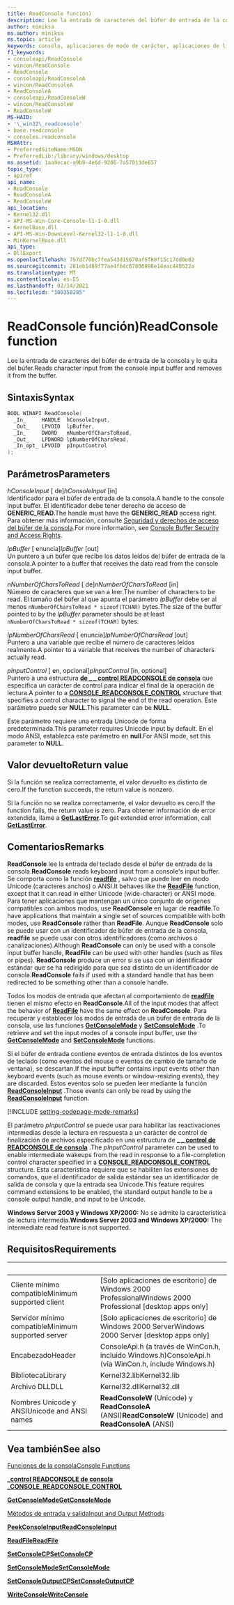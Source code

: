 ```yaml
---
title: ReadConsole función)
description: Lee la entrada de caracteres del búfer de entrada de la consola y lo quita del búfer.
author: miniksa
ms.author: miniksa
ms.topic: article
keywords: consola, aplicaciones de modo de carácter, aplicaciones de línea de comandos, aplicaciones de terminal, API de consola
f1_keywords:
- consoleapi/ReadConsole
- wincon/ReadConsole
- ReadConsole
- consoleapi/ReadConsoleA
- wincon/ReadConsoleA
- ReadConsoleA
- consoleapi/ReadConsoleW
- wincon/ReadConsoleW
- ReadConsoleW
MS-HAID:
- '\_win32\_readconsole'
- base.readconsole
- consoles.readconsole
MSHAttr:
- PreferredSiteName:MSDN
- PreferredLib:/library/windows/desktop
ms.assetid: 1aa9ecac-a9b9-4e6d-9206-7a57013de657
topic_type:
- apiref
api_name:
- ReadConsole
- ReadConsoleA
- ReadConsoleW
api_location:
- Kernel32.dll
- API-MS-Win-Core-Console-l1-1-0.dll
- KernelBase.dll
- API-MS-Win-DownLevel-Kernel32-l1-1-0.dll
- MinKernelBase.dll
api_type:
- DllExport
ms.openlocfilehash: 757d770bc7fea543d15678af5f80f15c17dd0e82
ms.sourcegitcommit: 281eb1469f77ae4fb4c67806898e14eac440522a
ms.translationtype: MT
ms.contentlocale: es-ES
ms.lasthandoff: 02/14/2021
ms.locfileid: "100358285"
---
```

# <a name="readconsole-function"></a><span data-ttu-id="bd666-104">ReadConsole función)</span><span class="sxs-lookup"><span data-stu-id="bd666-104">ReadConsole function</span></span>

<span data-ttu-id="bd666-105">Lee la entrada de caracteres del búfer de entrada de la consola y lo quita del búfer.</span><span class="sxs-lookup"><span data-stu-id="bd666-105">Reads character input from the console input buffer and removes it from the buffer.</span></span>

## <a name="syntax"></a><span data-ttu-id="bd666-106">Sintaxis</span><span class="sxs-lookup"><span data-stu-id="bd666-106">Syntax</span></span>

```C
BOOL WINAPI ReadConsole(
  _In_     HANDLE  hConsoleInput,
  _Out_    LPVOID  lpBuffer,
  _In_     DWORD   nNumberOfCharsToRead,
  _Out_    LPDWORD lpNumberOfCharsRead,
  _In_opt_ LPVOID  pInputControl
);
```

## <a name="parameters"></a><span data-ttu-id="bd666-107">Parámetros</span><span class="sxs-lookup"><span data-stu-id="bd666-107">Parameters</span></span>

<span data-ttu-id="bd666-108">*hConsoleInput* \[ de\]</span><span class="sxs-lookup"><span data-stu-id="bd666-108">*hConsoleInput* \[in\]</span></span>  
<span data-ttu-id="bd666-109">Identificador para el búfer de entrada de la consola.</span><span class="sxs-lookup"><span data-stu-id="bd666-109">A handle to the console input buffer.</span></span> <span data-ttu-id="bd666-110">El identificador debe tener derecho de acceso de **GENERIC\_READ**.</span><span class="sxs-lookup"><span data-stu-id="bd666-110">The handle must have the **GENERIC\_READ** access right.</span></span> <span data-ttu-id="bd666-111">Para obtener más información, consulte [Seguridad y derechos de acceso del búfer de la consola](console-buffer-security-and-access-rights.md).</span><span class="sxs-lookup"><span data-stu-id="bd666-111">For more information, see [Console Buffer Security and Access Rights](console-buffer-security-and-access-rights.md).</span></span>

<span data-ttu-id="bd666-112">*lpBuffer* \[ enuncia\]</span><span class="sxs-lookup"><span data-stu-id="bd666-112">*lpBuffer* \[out\]</span></span>  
<span data-ttu-id="bd666-113">Un puntero a un búfer que recibe los datos leídos del búfer de entrada de la consola.</span><span class="sxs-lookup"><span data-stu-id="bd666-113">A pointer to a buffer that receives the data read from the console input buffer.</span></span>

<span data-ttu-id="bd666-114">*nNumberOfCharsToRead* \[ de\]</span><span class="sxs-lookup"><span data-stu-id="bd666-114">*nNumberOfCharsToRead* \[in\]</span></span>  
<span data-ttu-id="bd666-115">Número de caracteres que se van a leer.</span><span class="sxs-lookup"><span data-stu-id="bd666-115">The number of characters to be read.</span></span> <span data-ttu-id="bd666-116">El tamaño del búfer al que apunta el parámetro *lpBuffer* debe ser al menos `nNumberOfCharsToRead * sizeof(TCHAR)` bytes.</span><span class="sxs-lookup"><span data-stu-id="bd666-116">The size of the buffer pointed to by the *lpBuffer* parameter should be at least `nNumberOfCharsToRead * sizeof(TCHAR)` bytes.</span></span>

<span data-ttu-id="bd666-117">*lpNumberOfCharsRead* \[ enuncia\]</span><span class="sxs-lookup"><span data-stu-id="bd666-117">*lpNumberOfCharsRead* \[out\]</span></span>  
<span data-ttu-id="bd666-118">Puntero a una variable que recibe el número de caracteres leídos realmente.</span><span class="sxs-lookup"><span data-stu-id="bd666-118">A pointer to a variable that receives the number of characters actually read.</span></span>

<span data-ttu-id="bd666-119">*pInputControl* \[ en, opcional\]</span><span class="sxs-lookup"><span data-stu-id="bd666-119">*pInputControl* \[in, optional\]</span></span>  
<span data-ttu-id="bd666-120">Puntero a una estructura [**de \_ \_ control READCONSOLE de consola**](console-readconsole-control.md) que especifica un carácter de control para indicar el final de la operación de lectura.</span><span class="sxs-lookup"><span data-stu-id="bd666-120">A pointer to a [**CONSOLE\_READCONSOLE\_CONTROL**](console-readconsole-control.md) structure that specifies a control character to signal the end of the read operation.</span></span> <span data-ttu-id="bd666-121">Este parámetro puede ser **NULL**.</span><span class="sxs-lookup"><span data-stu-id="bd666-121">This parameter can be **NULL**.</span></span>

<span data-ttu-id="bd666-122">Este parámetro requiere una entrada Unicode de forma predeterminada.</span><span class="sxs-lookup"><span data-stu-id="bd666-122">This parameter requires Unicode input by default.</span></span> <span data-ttu-id="bd666-123">En el modo ANSI, establezca este parámetro en **null**.</span><span class="sxs-lookup"><span data-stu-id="bd666-123">For ANSI mode, set this parameter to **NULL**.</span></span>

## <a name="return-value"></a><span data-ttu-id="bd666-124">Valor devuelto</span><span class="sxs-lookup"><span data-stu-id="bd666-124">Return value</span></span>

<span data-ttu-id="bd666-125">Si la función se realiza correctamente, el valor devuelto es distinto de cero.</span><span class="sxs-lookup"><span data-stu-id="bd666-125">If the function succeeds, the return value is nonzero.</span></span>

<span data-ttu-id="bd666-126">Si la función no se realiza correctamente, el valor devuelto es cero.</span><span class="sxs-lookup"><span data-stu-id="bd666-126">If the function fails, the return value is zero.</span></span> <span data-ttu-id="bd666-127">Para obtener información de error extendida, llame a [**GetLastError**](/windows/win32/api/errhandlingapi/nf-errhandlingapi-getlasterror).</span><span class="sxs-lookup"><span data-stu-id="bd666-127">To get extended error information, call [**GetLastError**](/windows/win32/api/errhandlingapi/nf-errhandlingapi-getlasterror).</span></span>

## <a name="remarks"></a><span data-ttu-id="bd666-128">Comentarios</span><span class="sxs-lookup"><span data-stu-id="bd666-128">Remarks</span></span>

<span data-ttu-id="bd666-129">**ReadConsole** lee la entrada del teclado desde el búfer de entrada de la consola.</span><span class="sxs-lookup"><span data-stu-id="bd666-129">**ReadConsole** reads keyboard input from a console's input buffer.</span></span> <span data-ttu-id="bd666-130">Se comporta como la función [**readfile**](/windows/win32/api/fileapi/nf-fileapi-readfile) , salvo que puede leer en modo Unicode (caracteres anchos) o ANSI.</span><span class="sxs-lookup"><span data-stu-id="bd666-130">It behaves like the [**ReadFile**](/windows/win32/api/fileapi/nf-fileapi-readfile) function, except that it can read in either Unicode (wide-character) or ANSI mode.</span></span> <span data-ttu-id="bd666-131">Para tener aplicaciones que mantengan un único conjunto de orígenes compatibles con ambos modos, use **ReadConsole** en lugar de **readfile**.</span><span class="sxs-lookup"><span data-stu-id="bd666-131">To have applications that maintain a single set of sources compatible with both modes, use **ReadConsole** rather than **ReadFile**.</span></span> <span data-ttu-id="bd666-132">Aunque **ReadConsole** solo se puede usar con un identificador de búfer de entrada de la consola, **readfile** se puede usar con otros identificadores (como archivos o canalizaciones).</span><span class="sxs-lookup"><span data-stu-id="bd666-132">Although **ReadConsole** can only be used with a console input buffer handle, **ReadFile** can be used with other handles (such as files or pipes).</span></span> <span data-ttu-id="bd666-133">**ReadConsole** produce un error si se usa con un identificador estándar que se ha redirigido para que sea distinto de un identificador de consola.</span><span class="sxs-lookup"><span data-stu-id="bd666-133">**ReadConsole** fails if used with a standard handle that has been redirected to be something other than a console handle.</span></span>

<span data-ttu-id="bd666-134">Todos los modos de entrada que afectan al comportamiento de [**readfile**](/windows/win32/api/fileapi/nf-fileapi-readfile) tienen el mismo efecto en **ReadConsole**.</span><span class="sxs-lookup"><span data-stu-id="bd666-134">All of the input modes that affect the behavior of [**ReadFile**](/windows/win32/api/fileapi/nf-fileapi-readfile) have the same effect on **ReadConsole**.</span></span> <span data-ttu-id="bd666-135">Para recuperar y establecer los modos de entrada de un búfer de entrada de la consola, use las funciones [**GetConsoleMode**](getconsolemode.md) y [**SetConsoleMode**](setconsolemode.md) .</span><span class="sxs-lookup"><span data-stu-id="bd666-135">To retrieve and set the input modes of a console input buffer, use the [**GetConsoleMode**](getconsolemode.md) and [**SetConsoleMode**](setconsolemode.md) functions.</span></span>

<span data-ttu-id="bd666-136">Si el búfer de entrada contiene eventos de entrada distintos de los eventos de teclado (como eventos del mouse o eventos de cambio de tamaño de ventana), se descartan.</span><span class="sxs-lookup"><span data-stu-id="bd666-136">If the input buffer contains input events other than keyboard events (such as mouse events or window-resizing events), they are discarded.</span></span> <span data-ttu-id="bd666-137">Estos eventos solo se pueden leer mediante la función [**ReadConsoleInput**](readconsoleinput.md) .</span><span class="sxs-lookup"><span data-stu-id="bd666-137">Those events can only be read by using the [**ReadConsoleInput**](readconsoleinput.md) function.</span></span>

[!INCLUDE [setting-codepage-mode-remarks](./includes/setting-codepage-mode-remarks.md)]

<span data-ttu-id="bd666-138">El parámetro *pInputControl* se puede usar para habilitar las reactivaciones intermedias desde la lectura en respuesta a un carácter de control de finalización de archivos especificado en una estructura de [**\_ \_ control de READCONSOLE de consola**](console-readconsole-control.md) .</span><span class="sxs-lookup"><span data-stu-id="bd666-138">The *pInputControl* parameter can be used to enable intermediate wakeups from the read in response to a file-completion control character specified in a [**CONSOLE\_READCONSOLE\_CONTROL**](console-readconsole-control.md) structure.</span></span> <span data-ttu-id="bd666-139">Esta característica requiere que se habiliten las extensiones de comandos, que el identificador de salida estándar sea un identificador de salida de consola y que la entrada sea Unicode.</span><span class="sxs-lookup"><span data-stu-id="bd666-139">This feature requires command extensions to be enabled, the standard output handle to be a console output handle, and input to be Unicode.</span></span>

<span data-ttu-id="bd666-140">**Windows Server 2003 y Windows XP/2000:** No se admite la característica de lectura intermedia.</span><span class="sxs-lookup"><span data-stu-id="bd666-140">**Windows Server 2003 and Windows XP/2000:** The intermediate read feature is not supported.</span></span>

## <a name="requirements"></a><span data-ttu-id="bd666-141">Requisitos</span><span class="sxs-lookup"><span data-stu-id="bd666-141">Requirements</span></span>

| &nbsp; | &nbsp; |
|-|-|
| <span data-ttu-id="bd666-142">Cliente mínimo compatible</span><span class="sxs-lookup"><span data-stu-id="bd666-142">Minimum supported client</span></span> | <span data-ttu-id="bd666-143">\[Solo aplicaciones de escritorio\] de Windows 2000 Professional</span><span class="sxs-lookup"><span data-stu-id="bd666-143">Windows 2000 Professional \[desktop apps only\]</span></span> |
| <span data-ttu-id="bd666-144">Servidor mínimo compatible</span><span class="sxs-lookup"><span data-stu-id="bd666-144">Minimum supported server</span></span> | <span data-ttu-id="bd666-145">\[Solo aplicaciones de escritorio\] de Windows 2000 Server</span><span class="sxs-lookup"><span data-stu-id="bd666-145">Windows 2000 Server \[desktop apps only\]</span></span> |
| <span data-ttu-id="bd666-146">Encabezado</span><span class="sxs-lookup"><span data-stu-id="bd666-146">Header</span></span> | <span data-ttu-id="bd666-147">ConsoleApi.h (a través de WinCon.h, incluido Windows.h)</span><span class="sxs-lookup"><span data-stu-id="bd666-147">ConsoleApi.h (via WinCon.h, include Windows.h)</span></span> |
| <span data-ttu-id="bd666-148">Biblioteca</span><span class="sxs-lookup"><span data-stu-id="bd666-148">Library</span></span> | <span data-ttu-id="bd666-149">Kernel32.lib</span><span class="sxs-lookup"><span data-stu-id="bd666-149">Kernel32.lib</span></span> |
| <span data-ttu-id="bd666-150">Archivo DLL</span><span class="sxs-lookup"><span data-stu-id="bd666-150">DLL</span></span> | <span data-ttu-id="bd666-151">Kernel32.dll</span><span class="sxs-lookup"><span data-stu-id="bd666-151">Kernel32.dll</span></span> |
| <span data-ttu-id="bd666-152">Nombres Unicode y ANSI</span><span class="sxs-lookup"><span data-stu-id="bd666-152">Unicode and ANSI names</span></span> | <span data-ttu-id="bd666-153">**ReadConsoleW** (Unicode) y **ReadConsoleA** (ANSI)</span><span class="sxs-lookup"><span data-stu-id="bd666-153">**ReadConsoleW** (Unicode) and **ReadConsoleA** (ANSI)</span></span> |

## <a name="see-also"></a><span data-ttu-id="bd666-154">Vea también</span><span class="sxs-lookup"><span data-stu-id="bd666-154">See also</span></span>

[<span data-ttu-id="bd666-155">Funciones de la consola</span><span class="sxs-lookup"><span data-stu-id="bd666-155">Console Functions</span></span>](console-functions.md)

[<span data-ttu-id="bd666-156">**\_control READCONSOLE de consola \_**</span><span class="sxs-lookup"><span data-stu-id="bd666-156">**CONSOLE\_READCONSOLE\_CONTROL**</span></span>](console-readconsole-control.md)

[<span data-ttu-id="bd666-157">**GetConsoleMode**</span><span class="sxs-lookup"><span data-stu-id="bd666-157">**GetConsoleMode**</span></span>](getconsolemode.md)

[<span data-ttu-id="bd666-158">Métodos de entrada y salida</span><span class="sxs-lookup"><span data-stu-id="bd666-158">Input and Output Methods</span></span>](input-and-output-methods.md)

[<span data-ttu-id="bd666-159">**PeekConsoleInput**</span><span class="sxs-lookup"><span data-stu-id="bd666-159">**ReadConsoleInput**</span></span>](readconsoleinput.md)

[<span data-ttu-id="bd666-160">**ReadFile**</span><span class="sxs-lookup"><span data-stu-id="bd666-160">**ReadFile**</span></span>](/windows/win32/api/fileapi/nf-fileapi-readfile)

[<span data-ttu-id="bd666-161">**SetConsoleCP**</span><span class="sxs-lookup"><span data-stu-id="bd666-161">**SetConsoleCP**</span></span>](setconsolecp.md)

[<span data-ttu-id="bd666-162">**SetConsoleMode**</span><span class="sxs-lookup"><span data-stu-id="bd666-162">**SetConsoleMode**</span></span>](setconsolemode.md)

[<span data-ttu-id="bd666-163">**SetConsoleOutputCP**</span><span class="sxs-lookup"><span data-stu-id="bd666-163">**SetConsoleOutputCP**</span></span>](setconsoleoutputcp.md)

[<span data-ttu-id="bd666-164">**WriteConsole**</span><span class="sxs-lookup"><span data-stu-id="bd666-164">**WriteConsole**</span></span>](writeconsole.md)